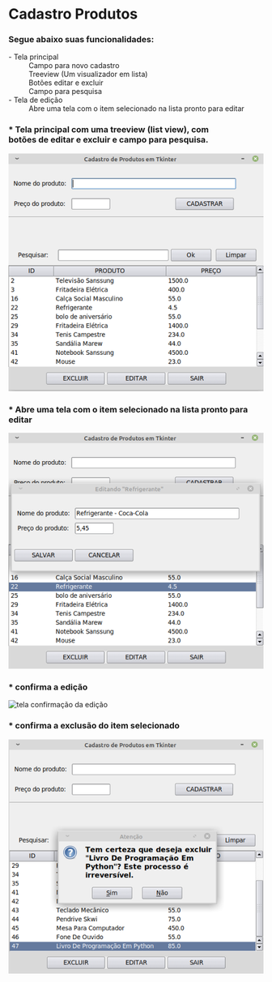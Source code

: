 # Cadastro Produtos
### Segue abaixo suas funcionalidades:

<dl>
  <dt> - Tela principal</dt>
    <dd> Campo para novo cadastro</dd>
    <dd> Treeview (Um visualizador em lista)</dd>
    <dd> Botões editar e excluir</dd>
    <dd> Campo para pesquisa</dd>
  <dt> - Tela de edição</dt>
    <dd> Abre uma tela com o item selecionado na lista pronto para editar</dd>
</dl>

<div style="display: inline;">
  <h3>* Tela principal com uma treeview (list view), com<br>
  botões de editar e excluir e campo para pesquisa.</h3>
  <img src="images/tela-principal.png" alt="tela principal">

<h3>* Abre uma tela com o item selecionado na lista pronto para editar</h3>
  <img src="images/tela-editar.png" alt="tela de edição">

  <h3>* confirma a edição</h3>
  <img src="images/confimacao-edicao.png" alt="tela confirmação da edição">

  <h3>* confirma a exclusão do item selecionado</h3>
  <img src="images/tela-excluir.png" alt="tela exclusão">
</div>
